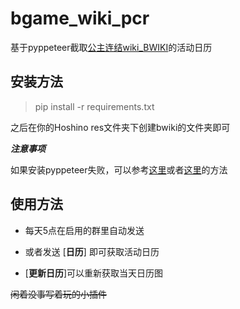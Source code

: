 # bgame_wiki_pcr
基于pyppeteer截取[公主连结wiki_BWIKI](https://wiki.biligame.com/pcr/%E9%A6%96%E9%A1%B5)的活动日历

## 安装方法
>pip install -r requirements.txt

之后在你的Hoshino res文件夹下创建bwiki的文件夹即可

***注意事项***

如果安装pyppeteer失败，可以参考[这里](https://www.cnblogs.com/kindvampire/p/13088636.html)或者[这里](https://www.cnblogs.com/feifeifeisir/p/15245679.html)的方法

## 使用方法

- 每天5点在启用的群里自动发送

- 或者发送 [**日历**] 即可获取活动日历

- [**更新日历**]可以重新获取当天日历图

~~闲着没事写着玩的小插件~~
